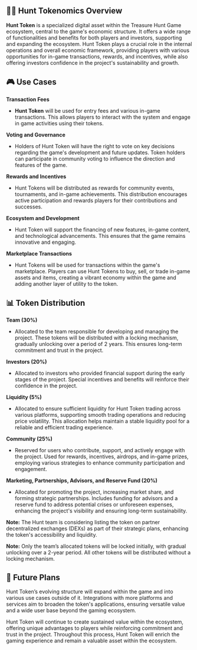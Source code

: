 ## 🏴‍☠️ Hunt Tokenomics Overview

**Hunt Token** is a specialized digital asset within the Treasure Hunt Game ecosystem, central to the game's economic structure. It offers a wide range of functionalities and benefits for both players and investors, supporting and expanding the ecosystem. Hunt Token plays a crucial role in the internal operations and overall economic framework, providing players with various opportunities for in-game transactions, rewards, and incentives, while also offering investors confidence in the project's sustainability and growth.

## 🎮 Use Cases

**Transaction Fees**
- **Hunt Token** will be used for entry fees and various in-game transactions. This allows players to interact with the system and engage in game activities using their tokens.

**Voting and Governance**
- Holders of Hunt Token will have the right to vote on key decisions regarding the game's development and future updates. Token holders can participate in community voting to influence the direction and features of the game.

**Rewards and Incentives**
- Hunt Tokens will be distributed as rewards for community events, tournaments, and in-game achievements. This distribution encourages active participation and rewards players for their contributions and successes.

**Ecosystem and Development**
- Hunt Token will support the financing of new features, in-game content, and technological advancements. This ensures that the game remains innovative and engaging.

**Marketplace Transactions**
- Hunt Tokens will be used for transactions within the game's marketplace. Players can use Hunt Tokens to buy, sell, or trade in-game assets and items, creating a vibrant economy within the game and adding another layer of utility to the token.

## 📊 Token Distribution

**Team (30%)**
- Allocated to the team responsible for developing and managing the project. These tokens will be distributed with a locking mechanism, gradually unlocking over a period of 2 years. This ensures long-term commitment and trust in the project.

**Investors (20%)**
- Allocated to investors who provided financial support during the early stages of the project. Special incentives and benefits will reinforce their confidence in the project.

**Liquidity (5%)**
- Allocated to ensure sufficient liquidity for Hunt Token trading across various platforms, supporting smooth trading operations and reducing price volatility. This allocation helps maintain a stable liquidity pool for a reliable and efficient trading experience.

**Community (25%)**
- Reserved for users who contribute, support, and actively engage with the project. Used for rewards, incentives, airdrops, and in-game prizes, employing various strategies to enhance community participation and engagement.

**Marketing, Partnerships, Advisors, and Reserve Fund (20%)**
- Allocated for promoting the project, increasing market share, and forming strategic partnerships. Includes funding for advisors and a reserve fund to address potential crises or unforeseen expenses, enhancing the project's visibility and ensuring long-term sustainability.

**Note:** The Hunt team is considering listing the token on partner decentralized exchanges (DEXs) as part of their strategic plans, enhancing the token's accessibility and liquidity.

**Note:** Only the team’s allocated tokens will be locked initially, with gradual unlocking over a 2-year period. All other tokens will be distributed without a locking mechanism.

## 🚀 Future Plans

Hunt Token’s evolving structure will expand within the game and into various use cases outside of it. Integrations with more platforms and services aim to broaden the token's applications, ensuring versatile value and a wide user base beyond the gaming ecosystem.

Hunt Token will continue to create sustained value within the ecosystem, offering unique advantages to players while reinforcing commitment and trust in the project. Throughout this process, Hunt Token will enrich the gaming experience and remain a valuable asset within the ecosystem.
